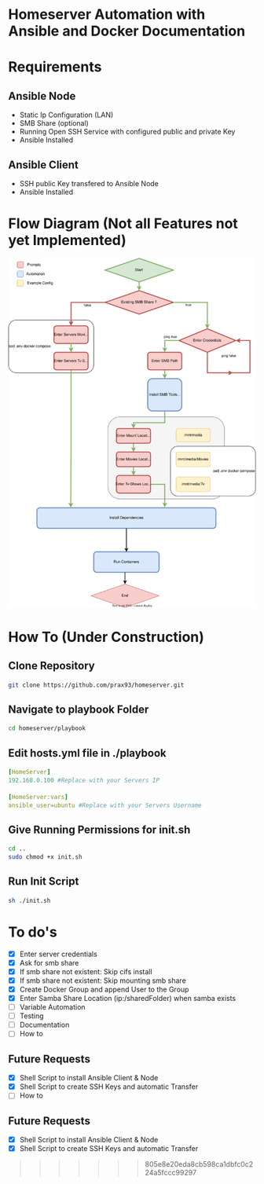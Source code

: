 # Homeserver Automation with Ansible and Docker Documentation

# Requirements

## Ansible Node
- Static Ip Configuration (LAN)
- SMB Share (optional)
- Running Open SSH Service with configured public and private Key
- Ansible Installed

## Ansible Client
- SSH public Key transfered to Ansible Node
- Ansible Installed

# Flow Diagram (Not all Features not yet Implemented)
![Flow Diagram Ansible Playbook](./Documentation/Diagram.svg)

# How To (Under Construction)
## Clone Repository

```bash
git clone https://github.com/prax93/homeserver.git

```
## Navigate to playbook Folder 

```bash
cd homeserver/playbook
```

## Edit hosts.yml file in ./playbook
```yaml
[HomeServer]
192.168.0.100 #Replace with your Servers IP

[HomeServer:vars]
ansible_user=ubuntu #Replace with your Servers Username
```


## Give Running Permissions for init.sh
```bash
cd ..
sudo chmod +x init.sh
```

## Run Init Script
```bash
sh ./init.sh
```


# To do's
- [x] Enter server credentials
- [x] Ask for smb share
- [x] If smb share not existent: Skip cifs install
- [x] If smb share not existent: Skip mounting smb share
- [x] Create Docker Group and append User to the Group
- [x] Enter Samba Share Location (ip:/sharedFolder) when samba exists
- [ ] Variable Automation
- [ ] Testing
- [ ] Documentation
- [ ] How to

## Future Requests

- [x] Shell Script to install Ansible Client & Node
- [x] Shell Script to create SSH Keys and automatic Transfer
- [ ] How to

## Future Requests

- [x] Shell Script to install Ansible Client & Node
- [x] Shell Script to create SSH Keys and automatic Transfer
>>>>>>> 805e8e20eda8cb598ca1dbfc0c224a5fccc99297
